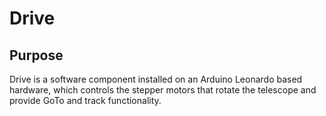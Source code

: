 # Drive

## Purpose

Drive is a software component installed on an Arduino Leonardo based hardware, which controls the stepper motors that rotate the telescope and provide GoTo and track functionality.
